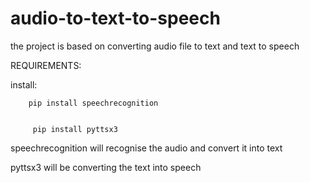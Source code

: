 # audio-to-text-to-speech
the project is based on converting audio file to text and text to speech

REQUIREMENTS:


install: 

        pip install speechrecognition
         
         
         pip install pyttsx3

speechrecognition will recognise the audio and convert it into text

pyttsx3 will be converting the text into speech
